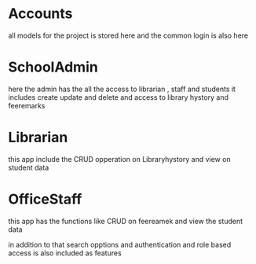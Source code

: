 # Accounts
all models for the project is stored here and the common login is also here

# SchoolAdmin
here the admin has the all the access to librarian , staff and students it includes create update and delete and access to library hystory and feeremarks

# Librarian
this app include the CRUD opperation on Libraryhystory and view on student data

# OfficeStaff
this app has the functions like CRUD on feereamek and view the student data

in addition to that search opptions and authentication and role based access is also included as features